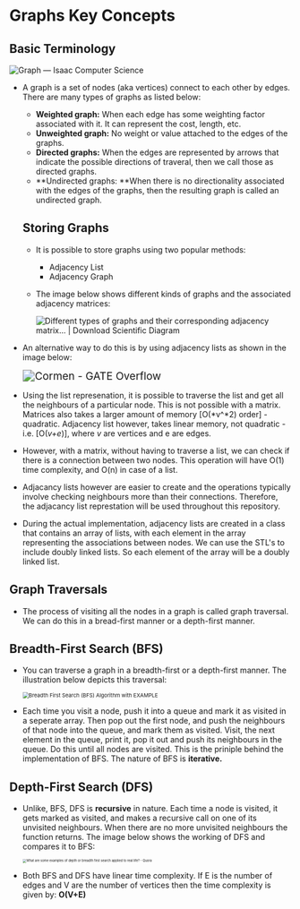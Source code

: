 # Graphs Key Concepts

## Basic Terminology

![Graph — Isaac Computer Science](https://isaaccomputerscience.org/api/v2.19.3/api/images/content/computer_science/data_structures_and_algorithms/data_structures/figures/Isaac_Computer_Science_2_Data_Structures_Project_OUTLINE_V6_1_2.png)

* A graph is a set of nodes (aka vertices) connect to each other by edges. There are many types of graphs as listed below:

  * **Weighted graph:** When each edge has some weighting factor associated with it. It can represent the cost, length, etc.
  * **Unweighted graph:** No weight or value attached to the edges of the graphs. 
  * **Directed graphs:** When the edges are represented by arrows that indicate the possible directions of traveral, then we call those as directed graphs. 
  * **Undirected graphs: **When there is no directionality associated with the edges of the graphs, then the resulting graph is called an undirected graph. 

  ## Storing Graphs

  * It is possible to store graphs using two popular methods: 

    * Adjacency List 
    * Adjacency Graph

  * The image below shows different kinds of graphs and the associated adjacency matrices:

    ![Different types of graphs and their corresponding adjacency matrix... |  Download Scientific Diagram](https://www.researchgate.net/publication/347300725/figure/fig1/AS:969208926044162@1608088823984/Different-types-of-graphs-and-their-corresponding-adjacency-matrix-representations-The.ppm)

* An alternative way to do this is by using adjacency lists as shown in the image below:

  <img src="https://gateoverflow.in/?qa=blob&qa_blobid=14901742589732224722" alt="Cormen - GATE Overflow" style="zoom:135%;" />

* Using the list represenation, it is possible to traverse the list and get all the neighbours of a particular node. This is not possible with a matrix. Matrices also takes a larger amount of memory [O(*v^*2) order] - quadratic. Adjacency list however, takes linear memory, not quadratic - i.e. [O(*v+e*)], where *v* are vertices and e are edges.  
* However, with a matrix, without having to traverse a list, we can check if there is a connection between two nodes. This operation will have O(1) time complexity, and O(n) in case of a list. 
* Adjacancy lists however are easier to create and the operations typically involve checking neighbours more than their connections. Therefore, the adjacancy list represtation will be used throughout this repository. 
* During the actual implementation, adjacency lists are created in a class that contains an array of lists, with each element in the array representing the associations between nodes. We can use the STL's <list> to include doubly linked lists. So each element of the array will be a doubly linked list. 

## Graph Traversals

* The process of visiting all the nodes in a graph is called graph traversal. We can do this in a bread-first manner or a depth-first manner. 

## Breadth-First Search (BFS)

* You can traverse a graph in a breadth-first or a depth-first manner. The illustration below depicts this traversal: 

  <img src="https://www.guru99.com/images/1/020820_0543_BreadthFirs1.png" alt="Breadth First Search (BFS) Algorithm with EXAMPLE" style="zoom:67%;" />

* Each time you visit a node, push it into a queue and mark it as visited in a seperate array. Then pop out the first node, and push the neighbours of that node into the queue, and mark them as visited. Visit, the next element in the queue, print it, pop it out and push its neighbours in the queue. Do this until all nodes are visited. This is the priniple behind the implementation of BFS. The nature of BFS is **iterative.** 

## Depth-First Search (DFS)

* Unlike, BFS, DFS is **recursive** in nature. Each time a node is visited, it gets marked as visited, and makes a recursive call on one of its unvisited neighbours. When there are no more unvisited neighbours the function returns. The image below shows the working of DFS and compares it to BFS: 

  <img src="https://qph.fs.quoracdn.net/main-qimg-7b145b86b4bca7d619028bc160f8332a" alt="What are some examples of depth or breadth first search applied to real  life? - Quora" style="zoom: 40%;" />

* Both BFS and DFS have linear time complexity. If E is the number of edges and V are the number of vertices then the time complexity is given by: **O(V+E)**

